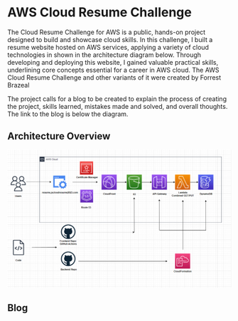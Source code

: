 # AWS Cloud Resume Challenge
The Cloud Resume Challenge for AWS is a public, hands-on project designed to build and showcase cloud skills. In this challenge, I built a resume website hosted on AWS services, applying a variety of cloud technologies in shown in the architecture diagram below. Through developing and deploying this website, I gained valuable practical skills, underlining core concepts essential for a career in AWS cloud. The AWS Cloud Resume Challenge and other variants of it were created by Forrest Brazeal

The project calls for a blog to be created to explain the process of creating the project, skills learned, mistakes made and solved, and overall thoughts. The link to the blog is below the diagram.

## Architecture Overview
![Architecture](Architecture.png)

## Blog
